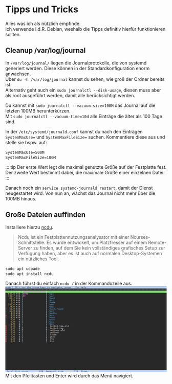 # Tipps und Tricks
Alles was ich als nützlich empfinde.  
Ich verwende i.d.R. Debian, weshalb die Tipps definitiv hierfür funktionieren sollten.

## Cleanup /var/log/journal

In `/var/log/journal/` liegen die Journalprotokolle, die von systemd generiert werden. Diese können in der Standardkonfiguration enorm anwachsen.  
Über `du -h /var/log/journal` kannst du sehen, wie groß der Ordner bereits ist.  
Alternativ geht auch ein ```sudo journalctl --disk-usage```, diesen muss aber als root ausgeführt werden, damit alle berücksichtigt werden.  
  
Du kannst mit `sudo journalctl --vacuum-size=100M` das Journal auf die letzten 100MB herunterkürzen.  
Mit `sudo journalctl --vacuum-time=10d` alle Einträge die älter als 100 Tage sind.  
  
In der `/etc/systemd/journald.conf` kannst du nach den Einträgen `SystemMaxUse=` und 
`SystemMaxFileSize=` suchen. Kommentiere diese aus und stelle sie bspw. auf:
```
SystemMaxUse=500M
SystemMaxFileSize=100M
```
::: tip
Der erste Wert legt die maximal genutzte Größe auf der Festplatte fest. Der zweite Wert bestimmt dabei, die maximale Größe einer einzelnen Datei.
:::

Danach noch ein `service systemd-journald restart`, damit der Dienst neugestartet wird. Von nun an, wächst das Journal nicht mehr über die 100MB hinaus.

## Große Dateien auffinden

Installiere hierzu [ncdu](https://dev.yorhel.nl/ncdu).
> Ncdu ist ein Festplattennutzungsanalysator mit einer Ncurses-Schnittstelle. Es wurde entwickelt, um Platzfresser auf einem Remote-Server zu finden, auf dem Sie kein vollständiges grafisches Setup zur Verfügung haben, aber es ist auch auf normalen Desktop-Systemen ein nützliches Tool.

```shell
sudo apt udpade
sudo apt install ncdu
```
Danach führst du einfach `ncdu /` in der Kommandozeile aus.
![ncdu screenshot](../../assets/images/ncdu_screenshot.png)
Mit den Pfeiltasten und Enter wird durch das Menü navigiert.  
